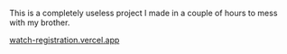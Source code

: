 This is a completely useless project I made in a couple of hours to mess with my brother.

[watch-registration.vercel.app](https://watch-registration.vercel.app)
